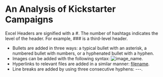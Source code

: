 # An Analysis of Kickstarter Campaigns
Excel
Headers are signified with a #. The number of hashtags indicates the level of the header. For example, ### is a third-level header.
- Bullets are added in three ways: a typical bullet with an asterisk, a numbered bullet with numbers, or a hyphenated bullet with a hyphen.
- Images can be added with the following syntax: ![image_name](path/to/image_name.png).
- Hyperlinks to relevant files are  added in a similar manner: [filename](path/to/filename.xlxs).
- Line breaks are added by using three consecutive hyphens: ---.
